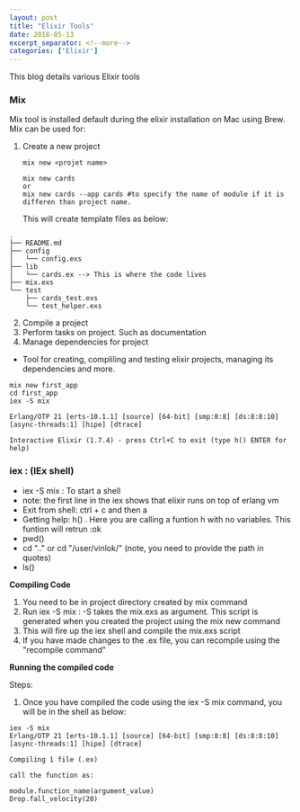 ```yaml
---
layout: post
title: "Elixir Tools"
date: 2018-05-13
excerpt_separator: <!--more-->
categories: ['Elixir']
---
```


This blog details various Elixir tools

<!--more-->

### Mix
Mix tool is installed default during the elixir installation on Mac using Brew. Mix can be used for:

1.  Create a new project
    ```
    mix new <projet name>

    mix new cards
    or
    mix new cards --app cards #to specify the name of module if it is differen than project name.
    ```
    This will create template files as below:
```
.
├── README.md
├── config
│   └── config.exs
├── lib
│   └── cards.ex --> This is where the code lives
├── mix.exs
└── test
    ├── cards_test.exs
    └── test_helper.exs
```

2. Compile a project
3. Perform tasks on project. Such as documentation
4. Manage dependencies for project

- Tool for creating, compliling and testing elixir projects, managing its dependencies and more.
```
mix new first_app
cd first_app
iex -S mix

Erlang/OTP 21 [erts-10.1.1] [source] [64-bit] [smp:8:8] [ds:8:8:10] [async-threads:1] [hipe] [dtrace]

Interactive Elixir (1.7.4) - press Ctrl+C to exit (type h() ENTER for help)
```

### iex : (IEx shell)
- iex -S mix : To start a shell
- note: the first line in the iex shows that elixir runs on top of erlang vm
- Exit from shell: ctrl + c and then a
- Getting help: h() . Here you are calling a funtion h with no variables. This funtion will retrun :ok
- pwd()
- cd ".." or cd "/user/vinlok/" (note, you need to provide the path in quotes)
- ls()


**Compiling Code**
1. You need to be in project directory created by mix command
2. Run iex -S mix :
    -S takes the mix.exs as argument. This script is generated when you created the project using the mix new command
3. This will fire up the iex shell and compile the mix.exs script
4. If you have made changes to the .ex file, you can recompile using the "recompile command"

**Running the compiled code**

Steps:
1. Once you have compiled the code using the iex -S mix command, you will be in the shell as below:
```
iex -S mix
Erlang/OTP 21 [erts-10.1.1] [source] [64-bit] [smp:8:8] [ds:8:8:10] [async-threads:1] [hipe] [dtrace]

Compiling 1 file (.ex)

call the function as:

module.function_name(argument_value)
Drop.fall_velocity(20)
```